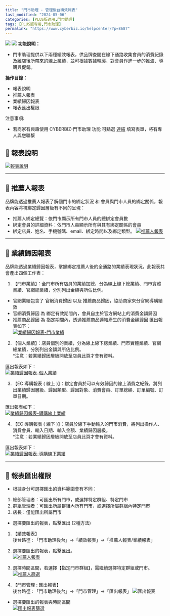 ```yaml
---
title: "門市助理 - 管理後台績效報表"
last_modified: "2024-05-06"
categories: [PLUS版適用,門市助理]
tags: [PLUS版專用,門市助理]
permalink: "https://www.cyberbiz.io/helpcenter/?p=8687"
---
```


![](https://www.cyberbiz.io/support/wp-content/uploads/門市助理.png)
![](https://www.cyberbiz.io/helpcenter/wp-content/uploads/PLUS版3.png)
**功能說明：**  

* 門市助理提供以下兩種績效報表，供品牌查閱在線下通路收集會員的消費紀錄及離店後所帶來的線上業績，並可根據數據輪廓，對會員作進一步的推波、導購與促銷。

**操作目錄：**

* 報表說明
* 推薦人報表
* 業績歸因報表
* 報表匯出權限

注意事項:  

* 若商家有興趣使用 CYBERBIZ-門市助理 功能 可點選 [連結](https://docs.google.com/forms/d/e/1FAIpQLScAzqU3OckpsS-XBy3yvioKksDBazronFTuEl_RBonxCATHaQ/viewform) 填寫表單，將有專人與您聯繫

## 📌 報表說明

[![報表說明](https://www.cyberbiz.io/support/wp-content/uploads/門市助理-業績報表01.png)](https://www.cyberbiz.io/support/wp-content/uploads/門市助理-業績報表01.png)

* * *

## 📌 推薦人報表


品牌能透過推薦人報表了解個門市的綁定狀況 和 會員與門市人員的綁定關係，報表內容將視綁定歸因層級有不同的呈現：

* 推薦人綁定總覽：依門市顯示所有門市人員的總綁定會員數
* 綁定會員的詳細資料：依門市人員顯示所有與其有綁定關係的會員 
* 綁定店員、姓名、手機號碼、email、綁定時間以及綁定類型。
[![推薦人報表](https://www.cyberbiz.io/support/wp-content/uploads/門市助理-業績報表02.png)](https://www.cyberbiz.io/support/wp-content/uploads/門市助理-業績報表02.png)  

* * *

## 📌 業績歸因報表


品牌能透過業績歸因報表，掌握綁定推薦人後的全通路的業績表現狀況，此報表共會產出四個工作表：  


1. 【門市業績】：全門市所有店員的業績加總，分為線上線下總業績、門市實體業績、官網總業績，分別列出金額與所佔比例。 
* 官網業績包含了 官網消費歸因 以及 推薦商品歸因，協助商家來分官網導購績效
* 官網消費歸因 為 綁定有效期間內，會員自主於官方網站上的消費金額歸因
* 推薦商品歸因 為 指定期間內，透過推薦商品連結產生的消費金額歸因
匯出報表如下：  
[![業績歸因報表-門市業績](https://www.cyberbiz.io/support/wp-content/uploads/門市助理-業績報表03.png)](https://www.cyberbiz.io/support/wp-content/uploads/門市助理-業績報表03.png)



2. 【個人業績】：店員個別的業績，分為線上線下總業績、門市實體業績、官網總業績，分別列出金額與所佔比例。  
*注意：若業績歸因層級開放至店員此頁才會有資料。  

匯出報表如下：  
[![業績歸因報表-個人業績](https://www.cyberbiz.io/support/wp-content/uploads/門市助理-業績報表04.png)](https://www.cyberbiz.io/support/wp-content/uploads/門市助理-業績報表04.png)



3. 【EC 導購報表 ( 線上 )】：綁定會員於可以有效歸因的線上消費之紀錄，將列出業績歸因層級、歸因類型、歸因對象、消費會員、訂單總額、訂單編號、訂單日期。  

匯出報表如下：  
[![業績歸因報表-導購線上業績](https://www.cyberbiz.io/support/wp-content/uploads/門市助理-業績報表05.png)](https://www.cyberbiz.io/support/wp-content/uploads/門市助理-業績報表05.png)



4. 【EC 導購報表 ( 線下 )】：店員於線下手動輸入的門市消費，將列出操作人、消費會員、輸入日期、輸入金額、業績歸因層級。  
*注意：若業績歸因層級開放至店員此頁才會有資料。  

匯出報表如下：  
[![業績歸因報表-導購線下業績](https://www.cyberbiz.io/support/wp-content/uploads/門市助理-業績報表06.png)](https://www.cyberbiz.io/support/wp-content/uploads/門市助理-業績報表06.png)



* * *

## 📌 報表匯出權限



* 根據身分可選擇匯出的資料範圍會有不同： 
1. 總部管理者：可匯出所有門市，或選擇特定群組、特定門市
2. 群組管理者：可匯出所屬群組內所有門市，或選擇所屬群組內特定門市
3. 店長：僅能匯出所屬門市


* 選擇要匯出的報表，點擊匯出 (2種方法) 
1. 【績效報表】  
後台路徑 :  「門市助理後台」→「績效報表」→「推薦人報表/業績報表」  


1. 選擇要匯出的報表，點擊匯出。  
[![推薦人報表](https://www.cyberbiz.io/support/wp-content/uploads/門市助理-業績報表07.png)](https://www.cyberbiz.io/support/wp-content/uploads/門市助理-業績報表07.png)

2. 選擇時間區間，若選擇【指定門市群組】，需繼續選擇特定群組或門市。  
[![推薦人篩選](https://www.cyberbiz.io/support/wp-content/uploads/門市助理-業績報表08.png)](https://www.cyberbiz.io/support/wp-content/uploads/門市助理-業績報表08.png)



2. 【門市管理 : 匯出報表】  
後台路徑 :  「門市助理後台」→「門市管理」→「匯出報表」 ![匯出報表](https://www.cyberbiz.io/support/wp-content/uploads/門市助理-業績報表09.png)

* 選擇要匯出的報表與時間區間  
[![匯出報表篩選](https://www.cyberbiz.io/support/wp-content/uploads/門市助理-業績報表10.png)](https://www.cyberbiz.io/support/wp-content/uploads/門市助理-業績報表10.png)

